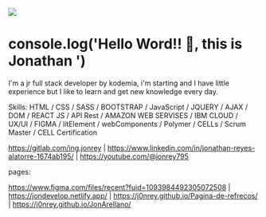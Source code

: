 <!--
### Hi there 👋



**J0nRey/J0nRey** is a ✨ _special_ ✨ repository because its `README.md` (this file) appears on your GitHub profile.

Here are some ideas to get you started:

- 🔭 I’m currently working on ...
- 🌱 I’m currently learning ...
- 👯 I’m looking to collaborate on ...
- 🤔 I’m looking for help with ...
- 💬 Ask me about ...
- 📫 How to reach me: ...
- 😄 Pronouns: ...
- ⚡ Fun fact: ...
-->

![](https://i0.wp.com/19rehab.co.uk/wp-content/uploads/2014/03/generic-banner-background.jpg?fit=1454%2C368&ssl=1)

# console.log('Hello Word!! 👋, this is Jonathan ')

I'm a jr full stack developer by kodemia, i'm starting and I have little experience but I like to learn and get new knowledge every day.

Skills: HTML / CSS / SASS / BOOTSTRAP / JavaScript / JQUERY / AJAX / DOM / REACT JS / API Rest / AMAZON WEB SERVISES / IBM CLOUD / UX/UI / FIGMA / litElement / webComponents / Polymer / CELLs / Scrum Master / CELL Certification

https://gitlab.com/ing.jonrey | https://www.linkedin.com/in/jonathan-reyes-alatorre-1674ab195/ | https://youtube.com/@jonrey795

pages:

https://www.figma.com/files/recent?fuid=1093984492305072508
| https://jondevelop.netlify.app/
| https://j0nrey.github.io/Pagina-de-refrecos/
| https://j0nrey.github.io/JonArellano/




